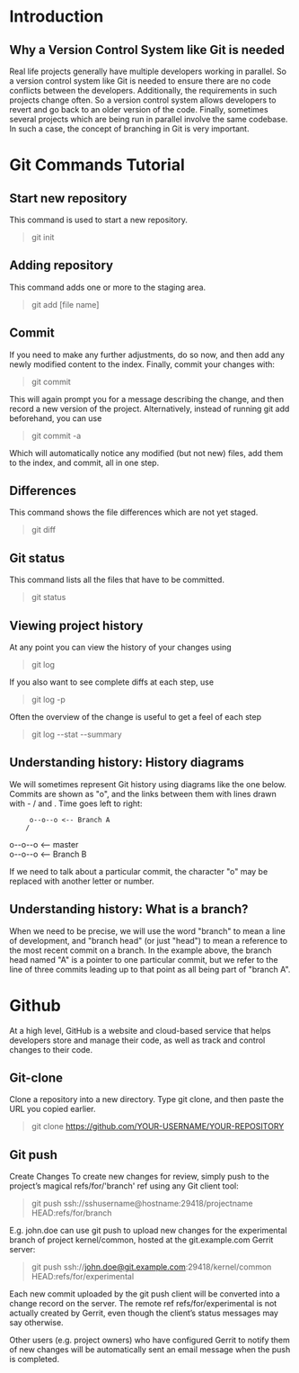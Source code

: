# **Introduction** 
## Why a Version Control System like Git is needed
Real life projects generally have multiple developers working in parallel. So a version control system like Git is needed to ensure there are no code conflicts between the developers.
Additionally, the requirements in such projects change often. So a version control system allows developers to revert and go back to an older version of the code.
Finally, sometimes several projects which are being run in parallel involve the same codebase. In such a case, the concept of branching in Git is very important.

# Git Commands Tutorial

## Start new repository

This command is used to start a new repository.

> git init

## Adding repository

This command adds one or more to the staging area.

> git add [file name]

## Commit

If you need to make any further adjustments, do so now, and then add any newly modified content to the index. Finally, commit your changes with:

>git commit

This will again prompt you for a message describing the change, and then record a new version of the project.
Alternatively, instead of running git add beforehand, you can use

>git commit -a

Which will automatically notice any modified (but not new) files, add them to the index, and commit, all in one step.

## Differences 
This command shows the file differences which are not yet staged.

>git diff

## Git status
This command lists all the files that have to be committed.

>git status

## Viewing project history

At any point you can view the history of your changes using

>git log

If you also want to see complete diffs at each step, use

>git log -p

Often the overview of the change is useful to get a feel of each step

>git log --stat --summary

## Understanding history: History diagrams
We will sometimes represent Git history using diagrams like the one below. Commits are shown as "o", and the links between them with lines drawn with - / and \. Time goes left to right:

         o--o--o <-- Branch A
        /
 o--o--o <-- master
        \
         o--o--o <-- Branch B

If we need to talk about a particular commit, the character "o" may be replaced with another letter or number.

## Understanding history: What is a branch?

When we need to be precise, we will use the word "branch" to mean a line of development, and "branch head" (or just "head") to mean a reference to the most recent commit on a branch. In the example above, the branch head named "A" is a pointer to one particular commit, but we refer to the line of three commits leading up to that point as all being part of "branch A".

# Github
At a high level, GitHub is a website and cloud-based service that helps developers store and manage their code, as well as track and control changes to their code.

## Git-clone 
Clone a repository into a new directory.
Type git clone, and then paste the URL you copied earlier.

> git clone https://github.com/YOUR-USERNAME/YOUR-REPOSITORY

## Git push

Create Changes
To create new changes for review, simply push to the project’s magical refs/for/'branch' ref using any Git client tool:

>git push ssh://sshusername@hostname:29418/projectname HEAD:refs/for/branch

E.g. john.doe can use git push to upload new changes for the experimental branch of project kernel/common, hosted at the git.example.com Gerrit server:

>git push ssh://john.doe@git.example.com:29418/kernel/common HEAD:refs/for/experimental

Each new commit uploaded by the git push client will be converted into a change record on the server. The remote ref refs/for/experimental is not actually created by Gerrit, even though the client’s status messages may say otherwise.

Other users (e.g. project owners) who have configured Gerrit to notify them of new changes will be automatically sent an email message when the push is completed.